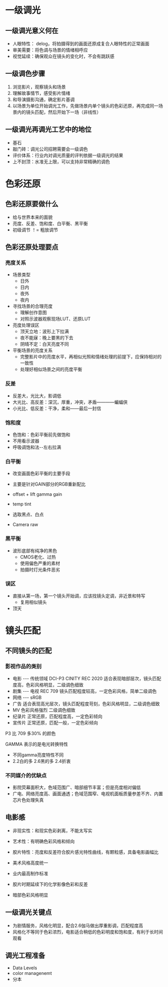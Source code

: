 # 一级调光

## 一级调光意义何在

- 人眼特性： delog，将拍摄得到的画面还原成复合人眼特性的正常画面
- 审美需要：将色调与场景的情绪相呼应
- 视觉延续：确保观众在镜头的变化时，不会有跳跃感

## 一级调色步骤

1. 浏览影片，观察镜头和场景
2. 理解故事情节，感受影片情绪
3. 和导演摄影沟通，确定影片基调
4. 以场景为单位开始调光工作，先做场景内单个镜头的色彩还原，再完成同一场景内的镜头匹配，然后开始下一场（非线性）

## 一级调光再调光工艺中的地位

- 基石
- 敲门砖：调光公司招聘需要会一级调色
- 评价体系：行业内对调光质量的评判依据一级调光的结果
- 上不封顶：水准无上限，可以支持非常精确的调色

# 色彩还原

## 色彩还原要做什么

- 给与世界本来的面貌
- 亮度、反差、饱和度、白平衡、黑平衡
- 初级调节 ！= 粗放调节
  
## 色彩还原处理要点

### 亮度关系

- 场景类型
  - 日外
  - 日内
  - 夜外
  - 夜内
- 寻找场景的合理亮度
  - 理解创作意图
  - 对照示波器观察现场LUT、还原LUT
- 亮度处理误区
  - 顶天立地：波形上下拉满
  - 夜不能寐：晚上要黑的下去
  - 阴晴不定：白天亮度不同
- 平衡场景的亮度关系
  - 完整影片中的亮度水平，再相似光照和情绪处理的前提下，应保持相对的一致性
  - 处理好相似场景之间的亮度平衡

### 反差

- 反差大，光比大，影调低
- 大光比、高反差：深沉，厚重，冲突，矛盾————蝙蝠侠
- 小光比、低反差：干净，柔和——最后一封信

### 饱和度

- 色饱和：色彩平衡前先做饱和
- 不用看示波器
- 呼吸调饱和法--左右拉满

### 白平衡

- 改变画面色彩平衡的主要手段
- 主要是针对GAIN部分的RGB重新配比

- offset + lift gamma gain
- temp tint
- 选取黑点、白点
- Camera raw

### 黑平衡

- 波形底部有纯净的黑色
  - CMOS老化、过热
  - 使用偏色严重的素材
  - 拍摄时灯光条件恶劣

### 误区

- 直接从第一场，第一个镜头开始调，应该找镜头定调，非近景和特写
  - 复用相似镜头   
- 顶天

# 镜头匹配 

## 不同镜头的匹配

### 影视作品的类别

- 电影 --- 传统领域 DCI-P3  CINITY REC 2020 适合表现暗部层次，镜头匹配度高，色彩风格明显，二级调色细致
- 剧集 --- 电视 REC 709 镜头匹配程度较高，一定色彩风格，简单二级调色
- 网络 --- sRGB  
- 广告 适合表现高光层次，镜头匹配程度苛刻，色彩风格明显，二级调色细致
- MV 色彩风格强烈 二级调色细致
- 纪录片 正常还原，匹配程度高，一定色彩倾向
- 宣传片 正常还原，匹配一般，一定色彩倾向

P3 比 709 多30% 的颜色

GAMMA 表示的是电光转换特性
- 不同gamma亮度特性不同
- 2.2白的多 2.6黑的多 2.4折衷 

### 不同媒介的优缺点

- 影院荧幕面积大，色域范围广、暗部细节丰富；但是亮度相对偏低
- 广电、网络亮度高、画面通透；色域范围窄、电视机面板质量参差不齐、内置芯片色处理失真

## 电影感

- 非现实性：和现实色彩剥离，不能太写实
- 艺术性：有明确色彩风格和倾向
- 胶片特性：亮度和反差符合胶片感光特性曲线，有颗粒感，具备电影画幅比

- 美术风格高度统一
- 业内最高制作标准
- 胶片时期延续下的化学影像色彩和反差
- 暗部色彩风格明显

## 一级调光关键点

- 为剧情服务，风格化明显，配合2.6伽马做出厚重影调，匹配程度高
- 风格化不等同于色彩浓烈，电影适合稍低的色彩明度和饱和度，有利于长时间观看

## 调光工程准备

- Data Levels
- color managenemt
- 分本